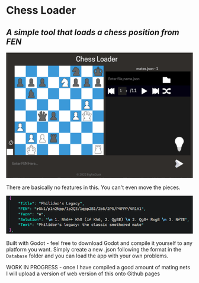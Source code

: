 # Chess Loader
## _A simple tool that loads a chess position from FEN_ ##

![Screenshot](https://github.com/BigFatDuck1/chess_loader/blob/master/Screenshots/chessloader.gif)

There are basically no features in this. You can't even move the pieces. 

![Screenshot](https://github.com/BigFatDuck1/chess_loader/blob/master/Screenshots/json_format.png)

Built with Godot - feel free to download Godot and compile it yourself to any platform you want. Simply create a new .json following the format in the `Database` folder and you can load the app with your own problems. 

WORK IN PROGRESS - once I have compiled a good amount of mating nets I will upload a version of web version of this onto Github pages